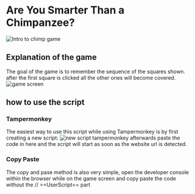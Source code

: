 # Are You Smarter Than a Chimpanzee?
![Intro to chimp game](https://cdn.discordapp.com/attachments/501427840873529364/928796944669753394/unknown.png)

## Explanation of the game
The goal of the game is to remember the sequence of the squares shown. after the first square is clicked all the other ones will become covered.
![game screen](https://cdn.discordapp.com/attachments/501427840873529364/928797007458471936/unknown.png)

## how to use the script
### Tampermonkey
The easiest way to use this script while using Tampermonkey is by first creating a new script:
![new script tampermonkey](https://cdn.discordapp.com/attachments/501427840873529364/928799123770064896/unknown.png)
afterwards paste the code in here and the script will start as soon as the website url is detected.

### Copy Paste
The copy and pase method is also very simple, open the developer console within the browser while on the game screen and copy paste the code without the // ==UserScript== part